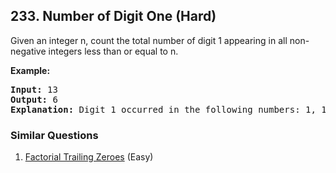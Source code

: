 <!--|This file generated by command(leetcode description); DO NOT EDIT.    |-->
<!--+----------------------------------------------------------------------+-->
<!--|@author    Openset <openset.wang@gmail.com>                           |-->
<!--|@link      https://github.com/openset                                 |-->
<!--|@home      https://github.com/openset/leetcode                        |-->
<!--+----------------------------------------------------------------------+-->

## 233. Number of Digit One (Hard)

<p>Given an integer n, count the total number of digit 1 appearing in all non-negative integers less than or equal to n.</p>

<p><strong>Example:</strong></p>

<pre>
<strong>Input:</strong> 13
<strong>Output:</strong> 6 
<strong>Explanation: </strong>Digit 1 occurred in the following numbers: 1, 10, 11, 12, 13.
</pre>


### Similar Questions
  1. [Factorial Trailing Zeroes](https://github.com/openset/leetcode/tree/master/solution/factorial-trailing-zeroes) (Easy)
